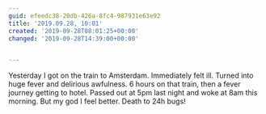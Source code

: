 ```yaml
---
guid: efeedc38-20db-426a-8fc4-987931e63e92
title: '2019.09.28, 10:01'
created: '2019-09-28T08:01:25+00:00'
changed: '2019-09-28T14:39:00+00:00'


---
```


Yesterday I got on the train to Amsterdam. Immediately felt ill. Turned into huge fever and delirious awfulness. 6 hours on that train, then a fever journey getting to hotel. Passed out at 5pm last night and woke at 8am this morning. But my god I feel better. Death to 24h bugs!
